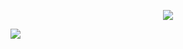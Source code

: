 <p align="center">
  <a href="https://github.com/leiyun1993">
    <img src="https://github-readme-stats.wasabeef.vercel.app/api?username=leiyun1993&show_icons=true&line_height=21&show_icons=true&theme=buefy&include_all_commits=true" />
  </a>
</p>
<p clign="center">
  <a href="https://github.com/leiyun1993">
    <img src="https://github-readme-stats.vercel.app/api/top-langs/?username=leiyun1993&layout=compact" />
  </a>
</p>
